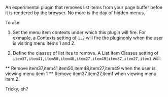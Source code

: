 An experimental plugin that removes list items from your page buffer befoe it is rendered by the browser. No more is the day of hidden menus.

 To use:

1. Set the menu item contexts under which this plugin will fire. For exmaple, a Contexts setting of `1,2` will fire the pluginonly when the user is visiting menu items 1 and 2.

2. Define the classes of list ites to remove. A List Item Classes setting of `item37,item41,item50,item48,item27,item49|item37,item27,item1` will:

** Remove item37,item41,item50,item48,item27,item49 when the user is viewing menu item 1
** Remove item37,item27,item1 when viewing menu item 2.

Tricky, eh?